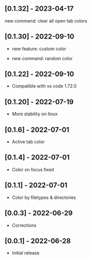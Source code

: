 ## [0.1.32] - 2023-04-17

new command: clear all open tab colors
## [0.1.30] - 2022-09-10

- new feature: custom color 

- new command: random color 
## [0.1.22] - 2022-09-10

- Compatible with vs code 1.72.0
## [0.1.20] - 2022-07-19

- More stability on linux

## [0.1.6] - 2022-07-01

- Active tab color

## [0.1.4] - 2022-07-01

- Color on focus fixed
## [0.1.1] - 2022-07-01

- Color by filetypes & directories

## [0.0.3] - 2022-06-29

- Corrections

## [0.0.1] - 2022-06-28

- Initial release